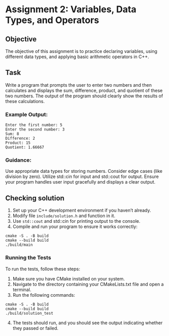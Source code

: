 # Assignment 2: Variables, Data Types, and Operators

## Objective
The objective of this assignment is to practice declaring variables, using different data types, and applying basic arithmetic operators in C++.

## Task
Write a program that prompts the user to enter two numbers and then calculates and displays the sum, difference, product, and quotient of these two numbers. The output of the program should clearly show the results of these calculations.

### Example Output:


```
Enter the first number: 5
Enter the second number: 3
Sum: 8
Difference: 2
Product: 15
Quotient: 1.66667
```

### Guidance:

Use appropriate data types for storing numbers. Consider edge cases (like division by zero).
Utilize std::cin for input and std::cout for output.
Ensure your program handles user input gracefully and displays a clear output.

## Checking solution
1. Set up your C++ development environment if you haven’t already.
2. Modify file `include/solution.h` and function in it.
3. Use `std::cout` and std::cin for printing output to the console.
4. Compile and run your program to ensure it works correctly:
```shell
cmake -S . -B build
cmake --build build
./build/main
```

### Running the Tests
To run the tests, follow these steps:

1. Make sure you have CMake installed on your system.
2. Navigate to the directory containing your CMakeLists.txt file and open a terminal.
3. Run the following commands:
```shell
cmake -S . -B build
cmake --build build
./build/solution_test
```
4. The tests should run, and you should see the output indicating whether they passed or failed.


